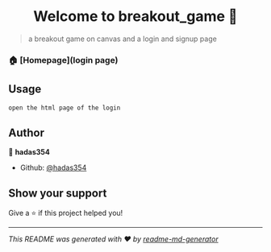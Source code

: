 <h1 align="center">Welcome to breakout_game 👋</h1>
<p>
</p>

> a breakout game on canvas and a login and signup page

### 🏠 [Homepage](login page)

## Usage

```sh
open the html page of the login
```

## Author

👤 **hadas354**

* Github: [@hadas354](https://github.com/hadas354)

## Show your support

Give a ⭐️ if this project helped you!

***
_This README was generated with ❤️ by [readme-md-generator](https://github.com/kefranabg/readme-md-generator)_